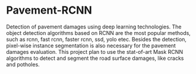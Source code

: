 # Pavement-RCNN
Detection of pavement damages using deep learning technologies. The object detection algorithms based on RCNN are the most popular methods, such as rcnn, fast rcnn, faster rcnn, ssd, yolo etec. Besides the detection, pixel-wise instance  segmentation is also necessary for the pavement damages evaluation. This project plan to use the stat-of-art Mask RCNN algorithms to detect and segment the road surface damages, like cracks and potholes.
